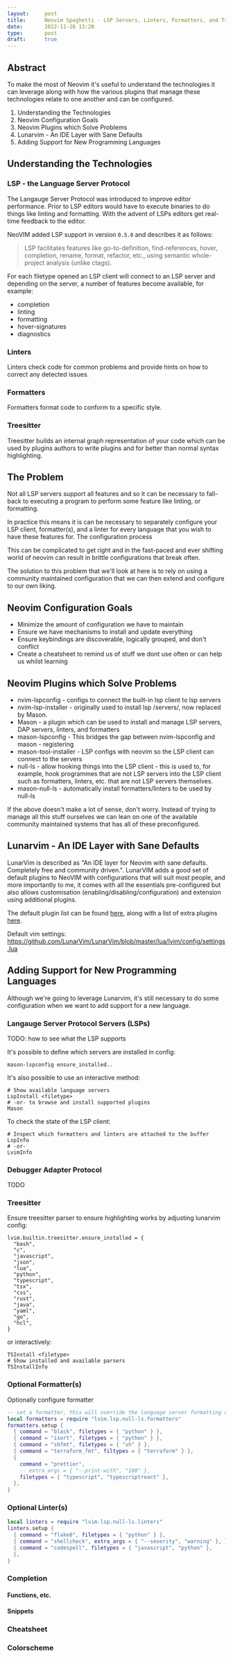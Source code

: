 ```yaml
---
layout:     post
title:      Neovim Spaghetti - LSP Servers, Linters, Formatters, and Treesitter
date:       2022-11-28 13:20
type:       post
draft:      true
---
```


## Abstract

To make the most of Neovim it's useful to understand the technologies it can leverage along with how the various plugins that manage these technologies relate to one another and can be configured.

1. Understanding the Technologies
2. Neovim Configuration Goals
4. Neovim Plugins which Solve Problems
3. Lunarvim - An IDE Layer with Sane Defaults
4. Adding Support for New Programming Languages

## Understanding the Technologies

### LSP - the Language Server Protocol

The Langauge Server Protocol was introduced to improve editor performance. Prior to LSP
editors would have to execute binaries to do things like linting and formatting. With
the advent of LSPs editors get real-time feedback to the editor.

NeoVIM added LSP support in version `0.5.0` and describes it as follows:
> LSP facilitates features like go-to-definition, find-references, hover, completion, rename, format, refactor, etc., using semantic whole-project analysis (unlike ctags).

For each filetype opened an LSP client will connect to an LSP server and depending on
the server, a number of features become available, for example:
* completion
* linting
* formatting
* hover-signatures
* diagnostics

### Linters

Linters check code for common problems and provide hints on how to correct any detected
issues.

### Formatters

Formatters format code to conform to a specific style.

### Treesitter

Treesitter builds an internal graph representation of your code which can be used by
plugins authors to write plugins and for better than normal syntax highlighting.

## The Problem

Not all LSP servers support all features and so it can be necessary to fall-back to executing a program to perform some feature like linting, or formatting.

In practice this means it is can be necessary to separately configure your LSP client, formatter(s), and a linter for every language that you wish to have these features for. The configuration process 

This can be complicated to get right and in the fast-paced and ever shifting world of neovim can result in brittle configurations that break often.

The solution to this problem that we'll look at here is to rely on using a community maintained configuration that we can then extend and configure to our own liking.


## Neovim Configuration Goals

* Minimize the amount of configuration we have to maintain
* Ensure we have mechanisms to install and update everything
* Ensure keybindings are discoverable, logically grouped, and don't conflict
* Create a cheatsheet to remind us of stuff we dont use often or can help us whilst learning

## Neovim Plugins which Solve Problems

* nvim-lspconfig - configs to connect the built-in lsp client to lsp servers
* nvim-lsp-installer - originally used to install lsp /servers/, now replaced by Mason.
* Mason - a plugin which can be used to install and manage LSP servers, DAP servers, linters, and formatters
* mason-lspconfig - This bridges the gap between nvim-lspconfig and mason - registering
* mason-tool-installer - 
  LSP configs with neovim so the LSP client can connect to the servers
* null-ls - allow hooking things into the LSP client - this is used to, for example,
  hook programmes that are not LSP servers into the LSP client such as formatters, linters, etc. that are not LSP servers themselves.
* mason-null-ls - automatically install formatters/linters to be used by null-ls

If the above doesn't make a lot of sense, don't worry. Instead of trying to manage all
this stuff ourselves we can lean on one of the available community maintained systems
that has all of these preconfigured.

## Lunarvim - An IDE Layer with Sane Defaults

LunarVim is described as "An IDE layer for Neovim with sane defaults. Completely free and community driven.". LunarVIM adds a good set of default plugins to NeoVIM with configurations that will suit most people, and more importantly to me, it comes with all the essentials pre-configured but also allows customisation (enabling/disabling/configuration) and extension using additional plugins.

The default plugin list can be found [here](https://www.lunarvim.org/docs/plugins/core-plugins-list), along with a list of extra plugins [here](https://www.lunarvim.org/docs/plugins/extra-plugins).

Default vim settings: https://github.com/LunarVim/LunarVim/blob/master/lua/lvim/config/settings.lua

## Adding Support for New Programming Languages

Although we're going to leverage Lunarvim, it's still necessary to do some configuration
when we want to add support for a new language.

### Langauge Server Protocol Servers (LSPs)

TODO: how to see what the LSP supports

It's possible to define which servers are installed in config:
```
mason-lspconfig ensure_installed..
```

It's also possible to use an interactive method:

```
# Show available language servers
LspInstall <filetype>
# -or- to browse and install supported plugins
Mason
```

To check the state of the LSP client:
```
# Inspect which formatters and linters are attached to the buffer
LspInfo
# -or-
LvimInfo
```

### Debugger Adapter Protocol

TODO

### Treesitter

Ensure treesitter parser to ensure highlighting works by adjusting lunarvim config:
```
lvim.builtin.treesitter.ensure_installed = {
  "bash",
  "c",
  "javascript",
  "json",
  "lua",
  "python",
  "typescript",
  "tsx",
  "css",
  "rust",
  "java",
  "yaml",
  "go",
  "hcl",
}
```

or interactively:
```
TSInstall <filetype>
# Show installed and available parsers
TSInstallInfo
```

### Optional Formatter(s)

Optionally configure formatter

```lua
-- set a formatter, this will override the language server formatting capabilities (if it exists)
local formatters = require "lvim.lsp.null-ls.formatters"
formatters.setup {
  { command = "black", filetypes = { "python" } },
  { command = "isort", filetypes = { "python" } },
  { command = "shfmt", filetypes = { "sh" } },
  { command = "terraform_fmt", filtypes = { "terraform" } },
  {
    command = "prettier",
    -- extra_args = { "--print-with", "100" },
    filetypes = { "typescript", "typescriptreact" },
  },
}

```

### Optional Linter(s)

```lua
local linters = require "lvim.lsp.null-ls.linters"
linters.setup {
  { command = "flake8", filetypes = { "python" } },
  { command = "shellcheck", extra_args = { "--severity", "warning" }, },
  { command = "codespell", filetypes = { "javascript", "python" },
  },
}
```

### Completion

#### Functions, etc.

#### Snippets

### Cheatsheet

### Colorscheme

